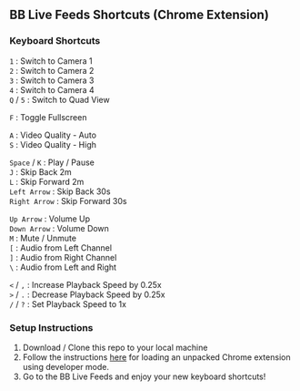 ## BB Live Feeds Shortcuts (Chrome Extension)

### Keyboard Shortcuts

`1` : Switch to Camera 1  
`2` : Switch to Camera 2  
`3` : Switch to Camera 3  
`4` : Switch to Camera 4  
`Q` / `5` : Switch to Quad View

`F` : Toggle Fullscreen

`A` : Video Quality - Auto  
`S` : Video Quality - High

`Space` / `K` : Play / Pause  
`J` : Skip Back 2m  
`L` : Skip Forward 2m  
`Left Arrow` : Skip Back 30s  
`Right Arrow` : Skip Forward 30s

`Up Arrow` : Volume Up  
`Down Arrow` : Volume Down  
`M` : Mute / Unmute  
`[` : Audio from Left Channel  
`]` : Audio from Right Channel  
`\` : Audio from Left and Right

`<` / `,` : Increase Playback Speed by 0.25x  
`>` / `.` : Decrease Playback Speed by 0.25x  
`/` / `?` : Set Playback Speed to 1x

### Setup Instructions

1. Download / Clone this repo to your local machine
2. Follow the instructions [here](https://developer.chrome.com/extensions/getstarted) for loading an unpacked Chrome extension using developer mode.
3. Go to the BB Live Feeds and enjoy your new keyboard shortcuts!
